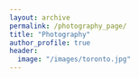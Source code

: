 ```yaml
---
layout: archive
permalink: /photography_page/
title: "Photography"
author_profile: true
header:
  image: "/images/toronto.jpg"
---
```

